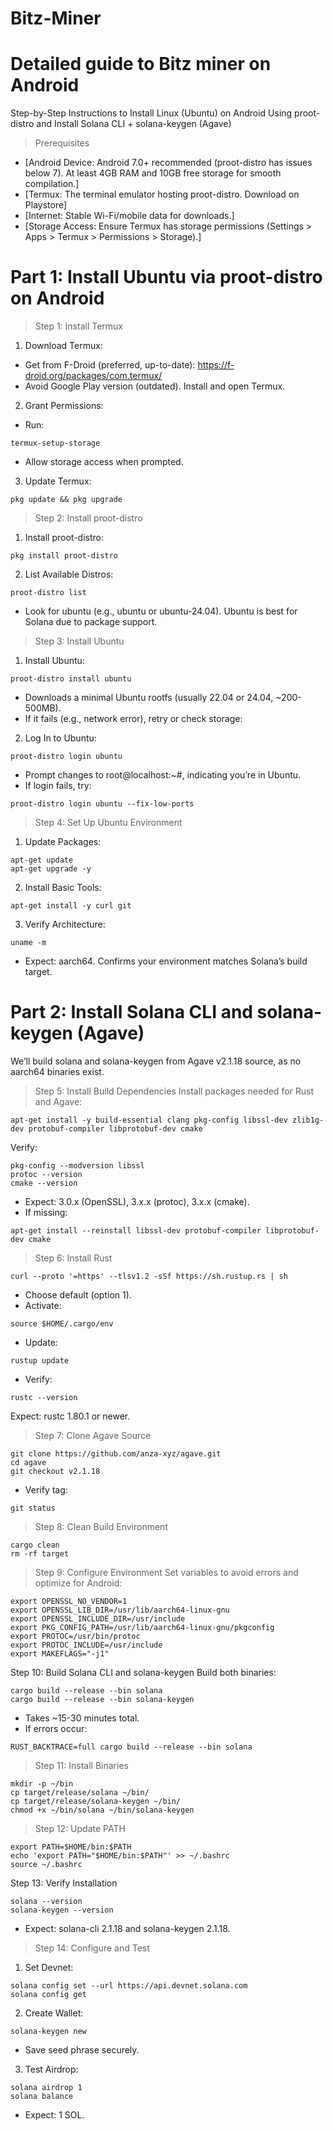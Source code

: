 # Bitz-Miner
# Detailed guide to Bitz miner on Android
Step-by-Step Instructions to Install Linux (Ubuntu) on Android Using proot-distro and Install Solana CLI + solana-keygen (Agave)
> Prerequisites
- [Android Device: Android 7.0+ recommended (proot-distro has issues below 7). At least 4GB RAM and 10GB free storage for smooth compilation.] 
- [Termux: The terminal emulator hosting proot-distro. Download on Playstore] 
- [Internet: Stable Wi-Fi/mobile data for downloads.] 
- [Storage Access: Ensure Termux has storage permissions (Settings > Apps > Termux > Permissions > Storage).]

# Part 1: Install Ubuntu via proot-distro on Android 
> Step 1: Install Termux

1. Download Termux:
- Get from F-Droid (preferred, up-to-date): https://f-droid.org/packages/com.termux/
- Avoid Google Play version (outdated).
Install and open Termux.

2. Grant Permissions:
- Run:
```
termux-setup-storage
```
- Allow storage access when prompted.

3. Update Termux:
```
pkg update && pkg upgrade
```
> Step 2: Install proot-distro
1. Install proot-distro:
```
pkg install proot-distro
```
2. List Available Distros:
```
proot-distro list
```
- Look for ubuntu (e.g., ubuntu or ubuntu-24.04). Ubuntu is best for Solana due to package support.

> Step 3: Install Ubuntu
1. Install Ubuntu:
```
proot-distro install ubuntu
```
- Downloads a minimal Ubuntu rootfs (usually 22.04 or 24.04, ~200-500MB).
- If it fails (e.g., network error), retry or check storage:
2. Log In to Ubuntu:
```
proot-distro login ubuntu
```
- Prompt changes to root@localhost:~#, indicating you’re in Ubuntu.
- If login fails, try:
```
proot-distro login ubuntu --fix-low-ports
```

> Step 4: Set Up Ubuntu Environment
1. Update Packages:
```
apt-get update
apt-get upgrade -y
```
2. Install Basic Tools:
```
apt-get install -y curl git
```
3. Verify Architecture:
```
uname -m
```
- Expect: aarch64. Confirms your environment matches Solana’s build target.

# Part 2: Install Solana CLI and solana-keygen (Agave)
We’ll build solana and solana-keygen from Agave v2.1.18 source, as no aarch64 binaries exist.
> Step 5: Install Build Dependencies
Install packages needed for Rust and Agave:
```
apt-get install -y build-essential clang pkg-config libssl-dev zlib1g-dev protobuf-compiler libprotobuf-dev cmake
```
Verify:
```
pkg-config --modversion libssl
protoc --version
cmake --version
```
- Expect: 3.0.x (OpenSSL), 3.x.x (protoc), 3.x.x (cmake).
- If missing:
```
apt-get install --reinstall libssl-dev protobuf-compiler libprotobuf-dev cmake
```

> Step 6: Install Rust
```
curl --proto '=https' --tlsv1.2 -sSf https://sh.rustup.rs | sh
```
- Choose default (option 1).
- Activate:
```
source $HOME/.cargo/env
```
- Update:
```
rustup update
```
- Verify:
```
rustc --version
```
Expect: rustc 1.80.1 or newer.

> Step 7: Clone Agave Source
```
git clone https://github.com/anza-xyz/agave.git
cd agave
git checkout v2.1.18
```
- Verify tag:
```
git status
```

> Step 8: Clean Build Environment
```
cargo clean
rm -rf target
```

> Step 9: Configure Environment
Set variables to avoid errors and optimize for Android:
```
export OPENSSL_NO_VENDOR=1
export OPENSSL_LIB_DIR=/usr/lib/aarch64-linux-gnu
export OPENSSL_INCLUDE_DIR=/usr/include
export PKG_CONFIG_PATH=/usr/lib/aarch64-linux-gnu/pkgconfig
export PROTOC=/usr/bin/protoc
export PROTOC_INCLUDE=/usr/include
export MAKEFLAGS="-j1"
```

Step 10: Build Solana CLI and solana-keygen
Build both binaries:
```
cargo build --release --bin solana
cargo build --release --bin solana-keygen
```
- Takes ~15-30 minutes total.
- If errors occur:
```
RUST_BACKTRACE=full cargo build --release --bin solana
```

> Step 11: Install Binaries
```
mkdir -p ~/bin
cp target/release/solana ~/bin/
cp target/release/solana-keygen ~/bin/
chmod +x ~/bin/solana ~/bin/solana-keygen
```

> Step 12: Update PATH
```
export PATH=$HOME/bin:$PATH
echo 'export PATH="$HOME/bin:$PATH"' >> ~/.bashrc
source ~/.bashrc
```

Step 13: Verify Installation
```
solana --version
solana-keygen --version
```
- Expect: solana-cli 2.1.18 and solana-keygen 2.1.18.

> Step 14: Configure and Test
1. Set Devnet:
```
solana config set --url https://api.devnet.solana.com
solana config get
```
2. Create Wallet:
```
solana-keygen new
```
- Save seed phrase securely.
3. Test Airdrop:
```
solana airdrop 1
solana balance
```
- Expect: 1 SOL.